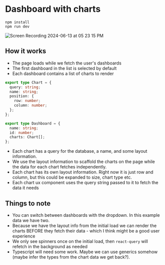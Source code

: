 # Dashboard with charts

```
npm install
npm run dev
```

  ![Screen Recording 2024-06-13 at 05 23 15 PM](https://github.com/joshuadoan/entel/assets/5114910/92b0daf1-5a2e-401a-a8c5-6f5e76532164)


## How it works

- The page loads while we fetch the user's dashboards
- The first dashboard in the list is selected by default
- Each dashboard contains a list of charts to render

```ts
export type Chart = {
  query: string;
  name: string;
  position: {
    row: number;
    column: number;
  };
};

export type Dashboard = {
  name: string;
  id: number;
  charts: Chart[];
};
```

- Each chart has a query for the database, a name, and some layout information.
- We use the layout information to scaffold the charts on the page while the data for each chart fetches independently.
- Each chart has its own layout information. Right now it is just row and column, but this could be expanded to size, chart type etc.
- Each chart ux component uses the query string passed to it to fetch the data it needs


## Things to note
- You can switch between dashboards with the dropdown. In this example data we have two.
- Because we have the layout info from the initial load we can render the charts BEFORE they fetch their data - which I think might be a good user experience 
- We only see spinners once on the initial load, then `react-query` will refetch in the background as needed
- Typescript will need some work. Maybe we can use generics somehow (maybe infer the types from the chart data we get back?).
